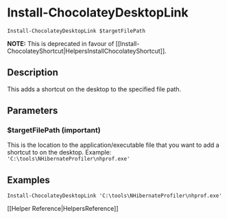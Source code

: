 # Install-ChocolateyDesktopLink
`Install-ChocolateyDesktopLink $targetFilePath`

**NOTE:** This is deprecated in favour of [[Install-ChocolateyShortcut|HelpersInstallChocolateyShortcut]].

## Description
This adds a shortcut on the desktop to the specified file path.

## Parameters
### $targetFilePath (important)
This is the location to the application/executable file that you want to add a shortcut to on the desktop.
Example: `'C:\tools\NHibernateProfiler\nhprof.exe'`

## Examples
`Install-ChocolateyDesktopLink 'C:\tools\NHibernateProfiler\nhprof.exe'`

[[Helper Reference|HelpersReference]]